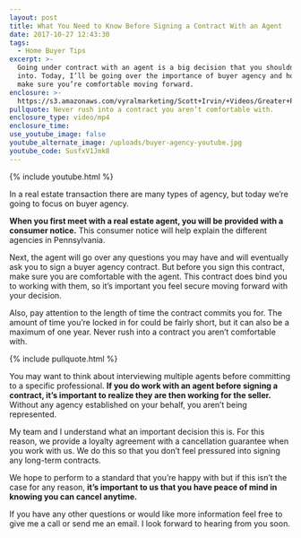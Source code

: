 ```yaml
---
layout: post
title: What You Need to Know Before Signing a Contract With an Agent
date: 2017-10-27 12:43:30
tags:
  - Home Buyer Tips
excerpt: >-
  Going under contract with an agent is a big decision that you shouldn’t rush
  into. Today, I’ll be going over the importance of buyer agency and how you can
  make sure you’re comfortable moving forward.
enclosure: >-
  https://s3.amazonaws.com/vyralmarketing/Scott+Irvin/+Videos/Greater+Philadelphia+Real+Estate-+What+You+Need+to+Know+Before+Signing+a+Contract+With+an+Agent.mp4
pullquote: Never rush into a contract you aren’t comfortable with.
enclosure_type: video/mp4
enclosure_time:
use_youtube_image: false
youtube_alternate_image: /uploads/buyer-agency-youtube.jpg
youtube_code: SusfxV1Jmk8
---
```



{% include youtube.html %}

In a real estate transaction there are many types of agency, but today we’re going to focus on buyer agency.

**When you first meet with a real estate agent, you will be provided with a consumer notice.** This consumer notice will help explain the different agencies in Pennsylvania.

Next, the agent will go over any questions you may have and will eventually ask you to sign a buyer agency contract. But before you sign this contract, make sure you are comfortable with the agent. This contract does bind you to working with them, so it’s important you feel secure moving forward with your decision.

Also, pay attention to the length of time the contract commits you for. The amount of time you’re locked in for could be fairly short, but it can also be a maximum of one year. Never rush into a contract you aren’t comfortable with.

{% include pullquote.html %}

You may want to think about interviewing multiple agents before committing to a specific professional. **If you do work with an agent before signing a contract, it’s important to realize they are then working for the seller.** Without any agency established on your behalf, you aren’t being represented.

My team and I understand what an important decision this is. For this reason, we provide a loyalty agreement with a cancellation guarantee when you work with us. We do this so that you don’t feel pressured into signing any long-term contracts.

We hope to perform to a standard that you’re happy with but if this isn’t the case for any reason, **it’s important to us that you have peace of mind in knowing you can cancel anytime.**

If you have any other questions or would like more information feel free to give me a call or send me an email. I look forward to hearing from you soon.